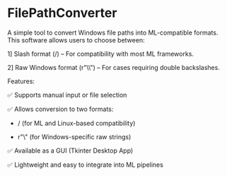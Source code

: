 # FilePathConverter

A simple tool to convert Windows file paths into ML-compatible formats. This software allows users to choose between:


1] Slash format (/) – For compatibility with most ML frameworks.


2] Raw Windows format (r"\\\\") – For cases requiring double backslashes.

Features:


✅ Supports manual input or file selection


✅ Allows conversion to two formats:

- / (for ML and Linux-based compatibility)

- r"\\" (for Windows-specific raw strings)


✅ Available as a GUI (Tkinter Desktop App)

✅ Lightweight and easy to integrate into ML pipelines
